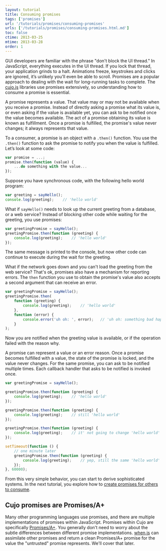 ```yaml
---
layout: tutorial
title: Consuming promises
tags: ['promises']
url: '/tutorials/promises/consuming-promises'
urls: ['/tutorials/promises/consuming-promises.html.md']
toc: false
ctime: 2013-03-25
mtime: 2013-03-28
order: 1
---
```


GUI developers are familiar with the phrase "don't block the UI thread."  In JavaScript, everything executes in the UI thread. If you lock that thread, your application grinds to a halt.  Animations freeze, keystrokes and clicks are ignored, it’s unlikely you’ll even be able to scroll.  Promises are a popular approach to dealing with the wait for long-running tasks to complete.  The [cujo.js](http://cujojs.com/) libraries use promises extensively, so understanding how to consume a promise is essential.

A promise represents a value.  That value may or may not be available when you receive a promise.  Instead of directly asking a promise what its value is, or even asking if the value is available yet, you can ask to be notified once the value becomes available.  The act of a promise obtaining its value is known as fulfillment.  Once a promise is fulfilled, the promise's value never changes; it always represents that value.

To a consumer, a promise is an object with a `.then()` function.  You use the `.then()` function to ask the promise to notify you when the value is fulfilled.  Let’s look at some code:

```javascript
var promise = ...;
promise.then(function (value) {
    ...do something with the value...
});
```

Suppose you have synchronous code, with the following hello world program:

```javascript
var greeting = sayHello();
console.log(greeting);    // 'hello world'
```

What if `sayHello()` needs to look up the current greeting from a database, or a web service?  Instead of blocking other code while waiting for the greeting, you use promises:

```javascript
var greetingPromise = sayHello();
greetingPromise.then(function (greeting) {
    console.log(greeting);    // 'hello world'
});
```

The same message is printed to the console, but now other code can continue to execute during the wait for the greeting.

What if the network goes down and you can't load the greeting from the web service?  That's ok, promises also have a mechanism for reporting errors.  The `then` function you use to obtain the promise's value also accepts a second argument that can receive an error.

```javascript
var greetingPromise = sayHello();
greetingPromise.then(
    function (greeting) {
        console.log(greeting);    // 'hello world'
    },
    function (error) {
        console.error('uh oh: ', error);   // 'uh oh: something bad happened'
    }
);
```

Now you are notified when the greeting value is available, or if the operation failed with the reason why.

A promise can represent a value or an error reason.  Once a promise becomes fulfilled with a value, the state of the promise is locked, and the value never changes.  For the same promise, you can ask to be notified multiple times.  Each callback handler that asks to be notified is invoked once.

```javascript
var greetingPromise = sayHello();

greetingPromise.then(function (greeting) {
    console.log(greeting);    // 'hello world'
});

greetingPromise.then(function (greeting) {
    console.log(greeting);    // still 'hello world'
});

greetingPromise.then(function (greeting) {
    console.log(greeting);    // it' not going to change 'hello world'
});

setTimeout(function () {
    // one minute later
    greetingPromise.then(function (greeting) {
        console.log(greeting);    // yep, still the same 'hello world'
    });
}, 60000);
```

From this very simple behavior, you can start to derive sophisticated systems.  In the next tutorial, you explore how to [create promises for others to consume](002-creating-promises.md).

## Cujo promises are Promises/A+

Many other programming languages use promises, and there are multiple implementations of promises within JavaScript.  Promises within Cujo are specifically [Promises/A+](http://promises-aplus.github.com/promises-spec/).  You generally don't need to worry about the subtle differences between different promise implementations. [when.js](https://github.com/cujojs/when) can assimilate other promises and return a clean Promises/A+ promise for the value the "untrusted" promise represents.  We'll cover that later.
